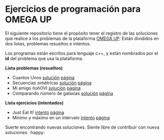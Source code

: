 # Ejercicios de programación para OMEGA UP

El siguiente repositorio tiene el propósito tener el registro de las soluciones que realice a los problemas de la plataforma [OMEGA UP](https://omegaup.com/). Están divididos en dos listas, problemas resueltos e intentos. 

Los programas están escritos para lenguaje c++, y están nombrados por el __id__ del problema que usa la plataforma.

**Lista problemas (resueltos)**

- Cuantos Unos [solución](./6352.cpp) [página](https://omegaup.com/arena/problem/Cuantos-Unos/)
- Secuencias simétricas [solución](./7911.cpp) [página](https://omegaup.com/arena/problem/Cuantos-Unos/)
- Mi amigo ñoñOVI [solución](./9189.cpp) [página](https://omegaup.com/arena/problem/OVI2019---Mi-amigo-nonOVI-/)
- Comparando número de galaxias [solución](./11435.cpp) [página](https://omegaup.com/arena/problem/Comparando-numero-de-galaxias/)


**Lista ejercicios (intentados)**
- Just Eat It!  [intento](./11625.cpp) [página](https://omegaup.com/arena/problem/Just-Eat-It/)
- Mínimo y máximo en un intervalo [intento](./11672.cpp) [página](https://omegaup.com/arena/problem/Minimo-y-Maximo-en-un-Intervalo/)


Suerte encontrando nuevas soluciones. Siente libre de contribuir con nueva soluciones. :happy: